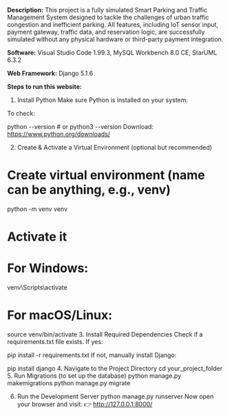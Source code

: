 <b>Description:</b> This project is a fully simulated Smart Parking and Traffic Management System
designed to tackle the challenges of urban traffic congestion and inefficient parking. All features,
including IoT sensor input, payment gateway, traffic data, and reservation logic, are successfully
simulated without any physical hardware or third-party payment integration.

<b>Software:</b> Visual Studio Code 1.99.3, MySQL Workbench 8.0 CE, StarUML 6.3.2

<b>Web Framework:</b> Django 5.1.6

<b>Steps to run this website:</b>
1. Install Python
Make sure Python is installed on your system.

To check:

python --version  # or python3 --version
Download: https://www.python.org/downloads/

2. Create & Activate a Virtual Environment (optional but recommended)
# Create virtual environment (name can be anything, e.g., venv)
python -m venv venv

# Activate it
# For Windows:
venv\Scripts\activate
# For macOS/Linux:
source venv/bin/activate
3. Install Required Dependencies
Check if a requirements.txt file exists. If yes:

pip install -r requirements.txt
If not, manually install Django:

pip install django
4. Navigate to the Project Directory
cd your_project_folder
5. Run Migrations (to set up the database)
python manage.py makemigrations
python manage.py migrate

6. Run the Development Server
python manage.py runserver
Now open your browser and visit:
👉 http://127.0.0.1:8000/


